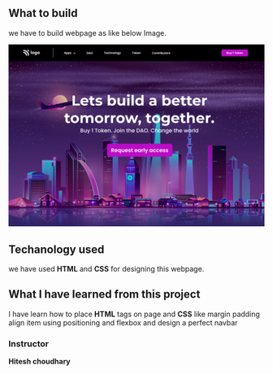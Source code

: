 ## What to build

we have to build webpage as like below Image.

![webpage](./5.png)

## Techanology used

we have used **HTML** and **CSS** for designing this webpage.

## What I have learned from this project

I have learn how to place **HTML** tags on page and **CSS** like margin padding align item using positioning and flexbox and design a perfect navbar

### Instructor

**Hitesh choudhary**

